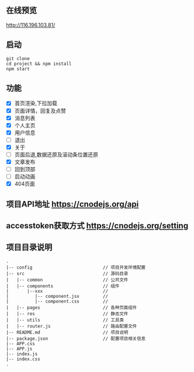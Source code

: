 ## 在线预览

http://116.196.103.81/

## 启动
```
git clone
cd project && npm install
npm start
```

## 功能
- [x] 首页渲染,下拉加载
- [x] 页面详情，回复及点赞
- [x] 消息列表
- [x] 个人主页
- [x] 用户信息
- [ ] 退出
- [x] 关于
- [ ] 页面后退,数据还原及滚动条位置还原 
- [x] 文章发布
- [ ] 回到顶部
- [ ] 启动动画
- [x] 404页面

## 项目API地址 https://cnodejs.org/api
## accesstoken获取方式 https://cnodejs.org/setting

## 项目目录说明
```
.
|-- config                           // 项目开发环境配置
|-- src                              // 源码目录
|   |-- common                       // 公共文件
|   |-- components                   // 组件
|       |--xxx                       //
|          |-- component.jsx         // 
|          |-- component.css         //
|   |-- pages                        // 各种页面组件
|   |-- res                          // 静态文件
|   |-- utils                        // 工具类
|   |-- router.js                    // 路由配置文件
|-- README.md                        // 项目说明
|-- package.json                     // 配置项目相关信息
|-- APP.css 
|-- APP.js
|-- index.js
|-- index.css
.
```
